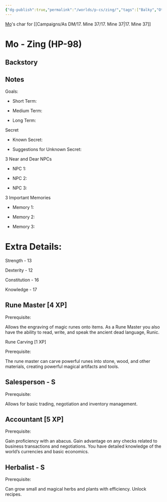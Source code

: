 ```yaml
---
{"dg-publish":true,"permalink":"/worlds/p-cs/zing/","tags":["Balky","Other"]}
---
```



[Mo](Mo.md)'s char for [[Campaigns/As DM/17. Mine 37/17. Mine 37\|17. Mine 37]]

# Mo - Zing (HP-98)

## Backstory 


## Notes

Goals:

- Short Term:
    
- Medium Term: 
    
- Long Term: 
    


Secret

- Known Secret: 
    
- Suggestions for Unknown Secret: 
    

3 Near and Dear NPCs

- NPC 1: 
    
- NPC 2:
    
- NPC 3:
    


3 Important Memories

- Memory 1: 
    
- Memory 2: 
    
- Memory 3: 
    

# Extra Details:

Strength - 13

Dexterity - 12

Constitution - 16

Knowledge - 17

## Rune Master [4 XP]

Prerequisite:

Allows the engraving of magic runes onto items. As a Rune Master you also have the ability to read, write, and speak the ancient dead language, Runic.

Rune Carving [1 XP]

Prerequisite:

The rune master can carve powerful runes into stone, wood, and other materials, creating powerful magical artifacts and tools.

## Salesperson - S

Prerequisite:

Allows for basic trading, negotiation and inventory management.

  

## Accountant [5 XP]

Prerequisite: 

Gain proficiency with an abacus. Gain advantage on any checks related to business transactions and negotiations. You have detailed knowledge of the world’s currencies and basic economics.

  

## Herbalist - S

Prerequisite:

  

Can grow small and magical herbs and plants with efficiency. Unlock recipes.